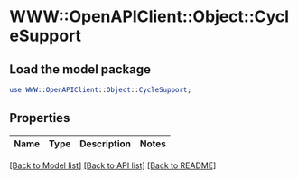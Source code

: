 # WWW::OpenAPIClient::Object::CycleSupport

## Load the model package
```perl
use WWW::OpenAPIClient::Object::CycleSupport;
```

## Properties
Name | Type | Description | Notes
------------ | ------------- | ------------- | -------------

[[Back to Model list]](../README.md#documentation-for-models) [[Back to API list]](../README.md#documentation-for-api-endpoints) [[Back to README]](../README.md)


